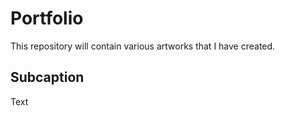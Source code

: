 # Portfolio

This repository will contain various artworks that I have created.

## Subcaption

Text
